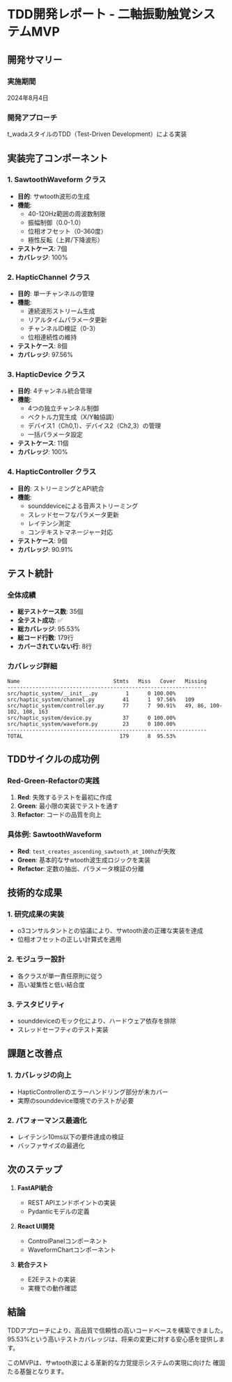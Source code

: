 # TDD開発レポート - 二軸振動触覚システムMVP

## 開発サマリー

### 実施期間
2024年8月4日

### 開発アプローチ
t_wadaスタイルのTDD（Test-Driven Development）による実装

## 実装完了コンポーネント

### 1. SawtoothWaveform クラス
- **目的**: サwtooth波形の生成
- **機能**:
  - 40-120Hz範囲の周波数制限
  - 振幅制御（0.0-1.0）
  - 位相オフセット（0-360度）
  - 極性反転（上昇/下降波形）
- **テストケース**: 7個
- **カバレッジ**: 100%

### 2. HapticChannel クラス
- **目的**: 単一チャンネルの管理
- **機能**:
  - 連続波形ストリーム生成
  - リアルタイムパラメータ更新
  - チャンネルID検証（0-3）
  - 位相連続性の維持
- **テストケース**: 8個
- **カバレッジ**: 97.56%

### 3. HapticDevice クラス
- **目的**: 4チャンネル統合管理
- **機能**:
  - 4つの独立チャンネル制御
  - ベクトル力覚生成（X/Y軸協調）
  - デバイス1（Ch0,1）、デバイス2（Ch2,3）の管理
  - 一括パラメータ設定
- **テストケース**: 11個
- **カバレッジ**: 100%

### 4. HapticController クラス
- **目的**: ストリーミングとAPI統合
- **機能**:
  - sounddeviceによる音声ストリーミング
  - スレッドセーフなパラメータ更新
  - レイテンシ測定
  - コンテキストマネージャー対応
- **テストケース**: 9個
- **カバレッジ**: 90.91%

## テスト統計

### 全体成績
- **総テストケース数**: 35個
- **全テスト成功**: ✅
- **総カバレッジ**: 95.53%
- **総コード行数**: 179行
- **カバーされていない行**: 8行

### カバレッジ詳細
```
Name                              Stmts   Miss   Cover   Missing
----------------------------------------------------------------
src/haptic_system/__init__.py         1      0 100.00%
src/haptic_system/channel.py         41      1  97.56%   109
src/haptic_system/controller.py      77      7  90.91%   49, 86, 100-102, 108, 163
src/haptic_system/device.py          37      0 100.00%
src/haptic_system/waveform.py        23      0 100.00%
----------------------------------------------------------------
TOTAL                               179      8  95.53%
```

## TDDサイクルの成功例

### Red-Green-Refactorの実践
1. **Red**: 失敗するテストを最初に作成
2. **Green**: 最小限の実装でテストを通す
3. **Refactor**: コードの品質を向上

### 具体例: SawtoothWaveform
- **Red**: `test_creates_ascending_sawtooth_at_100hz`が失敗
- **Green**: 基本的なサwtooth波生成ロジックを実装
- **Refactor**: 定数の抽出、パラメータ検証の分離

## 技術的な成果

### 1. 研究成果の実装
- o3コンサルタントとの協議により、サwtooth波の正確な実装を達成
- 位相オフセットの正しい計算式を適用

### 2. モジュラー設計
- 各クラスが単一責任原則に従う
- 高い凝集性と低い結合度

### 3. テスタビリティ
- sounddeviceのモック化により、ハードウェア依存を排除
- スレッドセーフティのテスト実装

## 課題と改善点

### 1. カバレッジの向上
- HapticControllerのエラーハンドリング部分が未カバー
- 実際のsounddevice環境でのテストが必要

### 2. パフォーマンス最適化
- レイテンシ10ms以下の要件達成の検証
- バッファサイズの最適化

## 次のステップ

1. **FastAPI統合**
   - REST APIエンドポイントの実装
   - Pydanticモデルの定義

2. **React UI開発**
   - ControlPanelコンポーネント
   - WaveformChartコンポーネント

3. **統合テスト**
   - E2Eテストの実装
   - 実機での動作確認

## 結論

TDDアプローチにより、高品質で信頼性の高いコードベースを構築できました。
95.53%という高いテストカバレッジは、将来の変更に対する安心感を提供します。

このMVPは、サwtooth波による革新的な力覚提示システムの実現に向けた
確固たる基盤となります。
